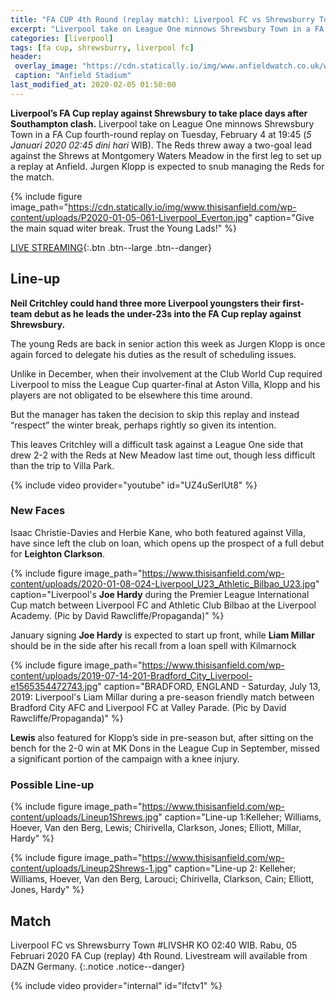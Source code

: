 ```yaml
---
title: "FA CUP 4th Round (replay match): Liverpool FC vs Shrewsburry Town"
excerpt: "Liverpool take on League One minnows Shrewsbury Town in a FA Cup fourth-round replay on Tuesday, February 4 at 19:45 (5 Januari 2020 02:45 dini hari WIB)."
categories: [liverpool]
tags: [fa cup, shrewsburry, liverpool fc]
header:
 overlay_image: "https://cdn.statically.io/img/www.anfieldwatch.co.uk/wp-content/uploads/2014/08/P170401-014-Liverpool_Everton-e1497712768935.jpg"
 caption: "Anfield Stadium"
last_modified_at: 2020-02-05 01:50:00
---
```

**Liverpool’s FA Cup replay against Shrewsbury to take place days after Southampton clash.** Liverpool take on League One minnows Shrewsbury Town in a FA Cup fourth-round replay on Tuesday, February 4 at 19:45 (_5 Januari 2020 02:45 dini hari_ WIB). The Reds threw away a two-goal lead against the Shrews at Montgomery Waters Meadow in the first leg to set up a replay at Anfield. Jurgen Klopp is expected to snub managing the Reds for the match. 

{% include figure image_path="https://cdn.statically.io/img/www.thisisanfield.com/wp-content/uploads/P2020-01-05-061-Liverpool_Everton.jpg" caption="Give the main squad witer break. Trust the Young Lads!" %}

[LIVE STREAMING](#match){:.btn .btn--large .btn--danger}

## Line-up

**Neil Critchley could hand three more Liverpool youngsters their first-team debut as he leads the under-23s into the FA Cup replay against Shrewsbury.**

The young Reds are back in senior action this week as Jurgen Klopp is once again forced to delegate his duties as the result of scheduling issues.

Unlike in December, when their involvement at the Club World Cup required Liverpool to miss the League Cup quarter-final at Aston Villa, Klopp and his players are not obligated to be elsewhere this time around.

But the manager has taken the decision to skip this replay and instead “respect” the winter break, perhaps rightly so given its intention.

This leaves Critchley will a difficult task against a League One side that drew 2-2 with the Reds at New Meadow last time out, though less difficult than the trip to Villa Park.

{% include video provider="youtube" id="UZ4uSerlUt8" %}

### New Faces

Isaac Christie-Davies and Herbie Kane, who both featured against Villa, have since left the club on loan, which opens up the prospect of a full debut for **Leighton Clarkson**.

{% include figure image_path="https://www.thisisanfield.com/wp-content/uploads/2020-01-08-024-Liverpool_U23_Athletic_Bilbao_U23.jpg" caption="Liverpool's **Joe Hardy** during the Premier League International Cup match between Liverpool FC and Athletic Club Bilbao at the Liverpool Academy. (Pic by David Rawcliffe/Propaganda)" %}

January signing **Joe Hardy** is expected to start up front, while **Liam Millar** should be in the side after his recall from a loan spell with Kilmarnock

{% include figure image_path="https://www.thisisanfield.com/wp-content/uploads/2019-07-14-201-Bradford_City_Liverpool-e1565354472743.jpg" caption="BRADFORD, ENGLAND - Saturday, July 13, 2019: Liverpool's Liam Millar during a pre-season friendly match between Bradford City AFC and Liverpool FC at Valley Parade. (Pic by David Rawcliffe/Propaganda)" %}

**Lewis** also featured for Klopp’s side in pre-season but, after sitting on the bench for the 2-0 win at MK Dons in the League Cup in September, missed a significant portion of the campaign with a knee injury.

### Possible Line-up

{% include figure image_path="https://www.thisisanfield.com/wp-content/uploads/Lineup1Shrews.jpg" caption="Line-up 1:Kelleher; Williams, Hoever, Van den Berg, Lewis; Chirivella, Clarkson, Jones; Elliott, Millar, Hardy" %}

{% include figure image_path="https://www.thisisanfield.com/wp-content/uploads/Lineup2Shrews-1.jpg" caption="Line-up 2: Kelleher; Williams, Hoever, Van den Berg, Larouci; Chirivella, Clarkson, Cain; Elliott, Jones, Hardy" %}

## Match

Liverpool FC vs Shrewsburry Town #LIVSHR KO 02:40 WIB. Rabu, 05 Februari 2020 FA Cup (replay) 4th Round. Livestream will available from DAZN Germany.
{:.notice .notice--danger}

{% include video provider="internal" id="lfctv1" %}
